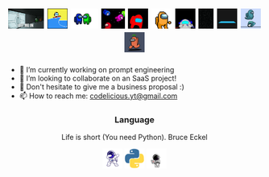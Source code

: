 <!--
**Codelicious100/Codelicious100** is a ✨ _special_ ✨ repository because its `README.md` (this file) appears on your GitHub profile.

Here are some ideas to get you started: inte

- 🔭 I’m currently working on ...
- 🌱 I’m currently learning ...
- 👯 I’m looking to collaborate on ...
- 🤔 I’m looking for help with ...
- 💬 Ask me about ...
- 📫 How to reach me: ...
- 😄 Pronouns: ...
- ⚡ Fun fact: ...
-->
<h1 align="center">
    <img src="letme.gif" height="40"/>
    <img src="surfin.gif" height="40"/>
    <img src="hehehe.gif" height="40"/>
    <img src="universe.gif" height="40"/>
    <img src="escape.gif" height="40"/>
    <img src="amongus.gif" height="40"/>
    <img src="slice.gif" height="40"/>
    <img src="shoot.gif" height="40"/>
    <img src="lookaround.gif" height="40"/>
    <img src="ghost.gif" height="40"/>
    <img src="run.gif" height="40"/>
</h1>

- 🌱 I’m currently working on prompt engineering 
- 🔭 I’m looking to collaborate on an SaaS project!
- 💬 Don't hesitate to give me a business proposal :)
- 📫 How to reach me: codelicious.yt@gmail.com

<h3 align="center">Language</h3>
<p align="center">Life is short (You need Python). Bruce Eckel</p>
<p align="center"> 
    <img src="spacesuit.gif" alt="python" width="40" height="40"/>
    <img src="python.gif" alt="python" width="40" height="40"/>
    <img src="spacemac.gif" alt="python" width="40" height="40"/>
</p>
